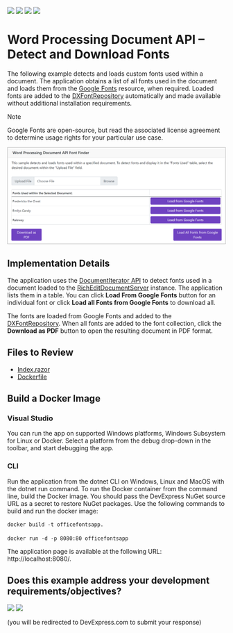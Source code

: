 <!-- default badges list -->
![](https://img.shields.io/endpoint?url=https://codecentral.devexpress.com/api/v1/VersionRange/778715982/24.1.3%2B)
[![](https://img.shields.io/badge/Open_in_DevExpress_Support_Center-FF7200?style=flat-square&logo=DevExpress&logoColor=white)](https://supportcenter.devexpress.com/ticket/details/T1225194)
[![](https://img.shields.io/badge/📖_How_to_use_DevExpress_Examples-e9f6fc?style=flat-square)](https://docs.devexpress.com/GeneralInformation/403183)
[![](https://img.shields.io/badge/💬_Leave_Feedback-feecdd?style=flat-square)](#does-this-example-address-your-development-requirementsobjectives)
<!-- default badges end -->
# Word Processing Document API – Detect and Download Fonts

The following example detects and loads custom fonts used within a document. The application obtains a list of all fonts used in the document and loads them from the [Google Fonts](https://fonts.google.com/) resource, when required. Loaded fonts are added to the [DXFontRepository](https://docs.devexpress.com/CoreLibraries/DevExpress.Drawing.DXFontRepository) automatically and made available without additional installation requirements.

>[!Note]
> Google Fonts are open-source, but read the associated license agreement to determine usage rights for your particular use case.

![image](./media/font-repository-office-file-api.png)

## Implementation Details

The application uses the [DocumentIterator API](https://docs.devexpress.com/OfficeFileAPI/DevExpress.XtraRichEdit.API.Native.DocumentIterator) to detect fonts used in a document loaded to the [RichEditDocumentServer](https://docs.devexpress.com/OfficeFileAPI/DevExpress.XtraRichEdit.RichEditDocumentServer) instance. The application lists them in a table. You can click **Load From Google Fonts** button for an individual font or click **Load all Fonts from Google Fonts** to download all.

The fonts are loaded from Google Fonts and added to the [DXFontRepository](https://docs.devexpress.com/CoreLibraries/DevExpress.Drawing.DXFontRepository). When all fonts are added to the font collection, click the **Download as PDF** button to open the resulting document in PDF format.

## Files to Review

* [Index.razor](./CS/Pages/Index.razor)
* [Dockerfile](./CS/Dockerfile)

## Build a Docker Image

### Visual Studio  

You can run the app on supported Windows platforms, Windows Subsystem for Linux or Docker. Select a platform from the debug drop-down in the toolbar, and start debugging the app.  

### CLI  

Run the application from the dotnet CLI on Windows, Linux and MacOS with the dotnet run command. To run the Docker container from the command line, build the Docker image. You should pass the DevExpress NuGet source URL as a secret to restore NuGet packages. Use the following commands to build and run the docker image: 

```console
docker build -t officefontsapp. 

docker run -d -p 8080:80 officefontsapp 
```

The application page is available at the following URL: http://localhost:8080/.
<!-- feedback -->
## Does this example address your development requirements/objectives?

[<img src="https://www.devexpress.com/support/examples/i/yes-button.svg"/>](https://www.devexpress.com/support/examples/survey.xml?utm_source=github&utm_campaign=office-file-api-dx-font-repository&~~~was_helpful=yes) [<img src="https://www.devexpress.com/support/examples/i/no-button.svg"/>](https://www.devexpress.com/support/examples/survey.xml?utm_source=github&utm_campaign=office-file-api-dx-font-repository&~~~was_helpful=no)

(you will be redirected to DevExpress.com to submit your response)
<!-- feedback end -->
